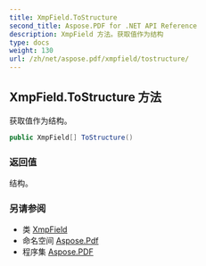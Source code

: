 ```yaml
---
title: XmpField.ToStructure
second_title: Aspose.PDF for .NET API Reference
description: XmpField 方法。获取值作为结构
type: docs
weight: 130
url: /zh/net/aspose.pdf/xmpfield/tostructure/
---
```

## XmpField.ToStructure 方法

获取值作为结构。

```csharp
public XmpField[] ToStructure()
```

### 返回值

结构。

### 另请参阅

* 类 [XmpField](../)
* 命名空间 [Aspose.Pdf](../../../aspose.pdf/)
* 程序集 [Aspose.PDF](../../../)